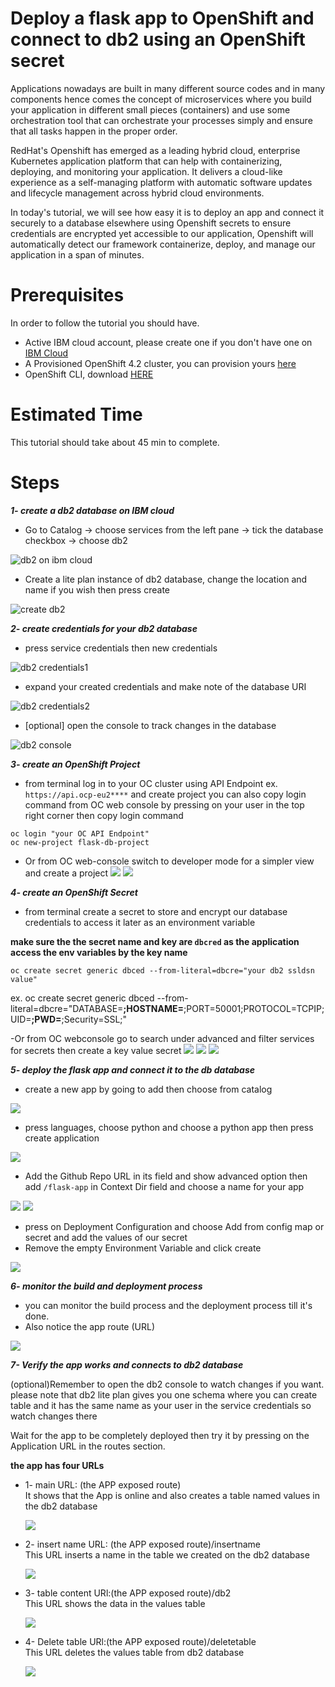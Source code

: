 # Deploy a flask app to OpenShift and connect to db2 using an OpenShift secret

Applications nowadays are built in many different source codes and in many components hence comes the concept of microservices 
where you build your application in different small pieces (containers) and use some orchestration tool that can orchestrate 
your processes simply and ensure that all tasks happen in the proper order.

RedHat's Openshift has emerged as a leading hybrid cloud, enterprise Kubernetes application platform that can help with containerizing, deploying, and monitoring your application. It delivers a cloud-like experience as a self-managing
platform with automatic software updates and lifecycle management across hybrid cloud environments.

In today's tutorial, we will see how easy it is to deploy an app and connect it securely to a database elsewhere using Openshift
secrets to ensure credentials are encrypted yet accessible to our application, Openshift will automatically detect our framework
containerize, deploy, and manage our application in a span of minutes.

# Prerequisites
In order to follow the tutorial you should have.

- Active IBM cloud account, please create one if you don't have one on [IBM Cloud](https://cloud.ibm.com/registration)
- A Provisioned OpenShift 4.2 cluster, you can provision yours [here](https://cloud.ibm.com/kubernetes/landing?platformType=openshift)
- OpenShift CLI, download [HERE](https://cloud.ibm.com/docs/openshift?topic=openshift-openshift-cli)

# Estimated Time
This tutorial should take about 45 min to complete.

# Steps

***1- create a db2 database on IBM cloud***

- Go to Catalog -> choose services from the left pane -> tick the database checkbox -> choose db2

![db2 on ibm cloud](snaps/db2_1.png)


- Create a lite plan instance of db2 database, change the location and name if you wish then press create

![create db2](snaps/db2_2.png)



***2- create credentials for your db2 database***


- press service credentials then new credentials

![db2 credentials1](snaps/db2_3.png)



- expand your created credentials and make note of the database URI

![db2 credentials2](snaps/db2_5.png)



- [optional] open the console to track changes in the database

![db2 console](snaps/db2_6.png)

***3- create an OpenShift Project***

- from terminal log in to your OC cluster using API Endpoint	ex.`	https://api.ocp-eu2****` and create project
you can also copy login command from OC web console by pressing on your user in the top right corner then copy login command
```
oc login "your OC API Endpoint"	
oc new-project flask-db-project
```

- Or from OC web-console switch to developer mode for a simpler view and create a project
![](snaps/OC1.png)
![](snaps/OC2.png)

***4- create an OpenShift Secret***

- from terminal create a secret to store and encrypt our database credentials to access it later as an environment variable

**make sure the the secret name and key are `dbcred` as the application access the env variables by the key name**
```
oc create secret generic dbced --from-literal=dbcre="your db2 ssldsn value"
```
ex. oc create secret generic dbced --from-literal=dbcre="DATABASE=**;HOSTNAME=**;PORT=50001;PROTOCOL=TCPIP;UID=**;PWD=**;Security=SSL;"

-Or from OC webconsole go to search under advanced and filter services for secrets then create a key value secret
![](snaps/OC3.png)
![](snaps/OC4.png)
![](snaps/OC5.png)

***5- deploy the flask app and connect it to the db database***

- create a new app by going to add then choose from catalog 

![](snaps/OC6.png)

- press languages, choose python and choose a python app then press create application 

![](snaps/OC7.png)

- Add the Github Repo URL in its field and show advanced option then add `/flask-app` in Context Dir field and choose a name for your app

![](snaps/OC8.png)
![](snaps/OC9.png)


- press on Deployment Configuration and choose Add from config map or secret and add the values of our secret
- Remove the empty Environment Variable and click create

![](snaps/OC10.png)



***6- monitor the build and deployment process***

- you can monitor the build process and the deployment process till it's done.
- Also notice the app route (URL)

![](snaps/OC11.png)


***7- Verify the app works and connects to db2 database***

(optional)Remember to open the db2 console to watch changes if you want. please note that db2 lite plan gives you one  schema where you can create table and it has the same name as your user in the service credentials so watch changes there

Wait for the app to be completely deployed then try it by pressing on the Application URL in the routes section.

**the app has four URLs**

- 1- main URL: (the APP exposed route)    
  It shows that the App is online and also creates a table named values in the db2 database
  
  ![](snaps/OC12.png)


- 2- insert name URL: (the APP exposed route)/insertname  
  This URL inserts a name in the table we created on the db2 database
  
  ![](snaps/OC13.png)

  
- 3- table content URl:(the APP exposed route)/db2  
   This URL shows the data in the values table
   
   ![](snaps/OC14.png)


- 4- Delete table URl:(the APP exposed route)/deletetable  
   This URL deletes the values table from db2 database
   
   ![](snaps/OC15.png)


